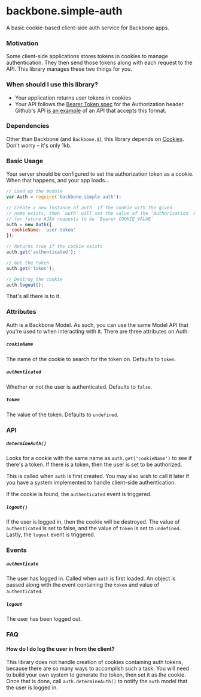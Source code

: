 # backbone.simple-auth

A basic cookie-based client-side auth service for Backbone apps.

### Motivation

Some client-side applications stores tokens in cookies to manage authentication. They then
send those tokens along with each request to the API. This library manages these two things
for you.

### When should I use this library?

- Your application returns user tokens in cookies
- Your API follows the [Bearer Token spec](https://tools.ietf.org/html/rfc6750#section-2.1)
  for the Authorization header. Github's API
  [is an example](https://developer.github.com/v3/oauth/#use-the-access-token-to-access-the-api)
  of an API that accepts this format.

### Dependencies

Other than Backbone (and `Backbone.$`), this library depends on
[Cookies](https://github.com/ScottHamper/Cookies). Don't worry – it's only 1kb.

### Basic Usage

Your server should be configured to set the authorization token as a cookie. When that
happens, and your app loads...

```js
// Load up the module
var Auth = require('backbone.simple-auth');

// Create a new instance of auth. If the cookie with the given
// name exists, then `auth` will set the value of the `Authorization` HEADER
// for future AJAX requests to be `Bearer COOKIE_VALUE`
auth = new Auth({
  cookieName: 'user-token'
});

// Returns true if the cookie exists
auth.get('authenticated');

// Get the token
auth.get('token');

// Destroy the cookie
auth.logout();
```

That's all there is to it.

### Attributes

Auth is a Backbone Model. As such, you can use the same Model API that you're used to
when interacting with it. There are three attributes on Auth:

##### `cookieName`

The name of the cookie to search for the token on. Defaults to `token`.

##### `authenticated`

Whether or not the user is authenticated. Defaults to `false`.

##### `token`

The value of the token. Defaults to `undefined`.

### API

##### `determineAuth()`

Looks for a cookie with the same name as `auth.get('cookieName')` to see if
there's a token. If there is a token, then the user is set to be authorized.

This is called when `auth` is first created. You may also wish to call it later if
you have a system implemented to handle client-side authentication.

If the cookie is found, the `authenticated` event is triggered.

##### `logout()`

If the user is logged in, then the cookie will be destroyed. The value of `authenticated` is
set to false, and the value of `token` is set to `undefined`. Lastly, the `logout` event is
triggered.

### Events

##### `authenticate`

The user has logged in. Called when `auth` is first loaded. An object is passed along with the event
containing the `token` and value of `authenticated`.

##### `logout`

The user has been logged out. 

### FAQ

#### How do I do log the user in from the client?

This library does not handle creation of cookies containing auth tokens, because there are so many
ways to accomplish such a task. You will need to build your own system to generate the token, then
set it as the cookie. Once that is done, call `auth.determineAuth()` to notify the `auth` model
that the user is logged in.


